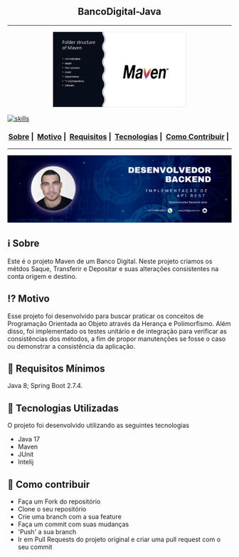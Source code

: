 <h2 align="center">BancoDigital-Java</h2>

___


<p align="center">
  <img src="https://github.com/Ualace36/dataImag/blob/main/mavenLogo.png" width="300" heigth="300">
</p>

[![skills](https://img.shields.io/badge/Java-ED8B00?style=for-the-badge&logo=java&logoColor=white)](https://docs.oracle.com/en/java/)

<h3 align="center">
  <a href="#information_source-sobre">Sobre</a>&nbsp;|&nbsp;
  <a href="#interrobang-motivo">Motivo</a>&nbsp;|&nbsp;
  <a href="#seedling-requisitos-mínimos">Requisitos</a>&nbsp;|&nbsp;
  <a href="#rocket-tecnologias-utilizadas">Tecnologias</a>&nbsp;|&nbsp;
  <a href="#link-como-contribuir">Como Contribuir</a>&nbsp;|&nbsp;
</h3>

___

<img src="https://github.com/Ualace36/dataImag/blob/main/banner-linkedin.png" width="1200">

## :information_source: Sobre

Este é o projeto Maven de um Banco Digital. Neste projeto criamos os métdos Saque, Transferir e Depositar e suas alterações consistentes na conta origem e destino. 

## :interrobang: Motivo

Esse projeto foi desenvolvido para buscar praticar os conceitos de Programação Orientada ao Objeto através da Herança e Polimorfismo. Além disso, foi implementado os testes unitário e de integração para verificar as consistências dos métodos, a fim de propor manutenções se fosse o caso ou demonstrar a consistência da aplicação.

## :seedling: Requisitos Mínimos

Java 8; Spring Boot 2.7.4.

## :rocket: Tecnologias Utilizadas 

O projeto foi desenvolvido utilizando as seguintes tecnologias

- Java 17
- Maven
- JUnit
- Intelij

## :link: Como contribuir 

- Faça um Fork do repositório
- Clone o seu repositório
- Crie uma branch com a sua feature
- Faça um commit com suas mudanças
- 'Push' a sua branch
- Ir em Pull Requests do projeto original e criar uma pull request com o seu commit
